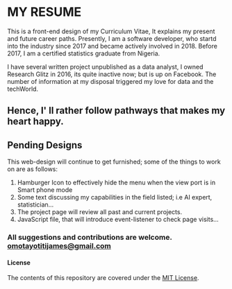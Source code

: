 # MY RESUME

This is a front-end design of my Curriculum Vitae, It explains my present and future career paths. Presently, I am a software developer, who startd into the industry since 2017 and became actively involved in 2018. Before 2017, I am a certified statistics graduate from Nigeria.

I have several written project unpublished as a data analyst, I owned Research Glitz in 2016, its quite inactive now; but is up on Facebook. The number of information at my disposal triggered my love for data and the techWorld. 


Hence, I' ll rather follow pathways that makes my heart happy. 
---


## Pending Designs

This web-design will continue to get furnished; some of the things to work on are as follows:

1.	Hamburger Icon to effectively hide the menu when the view port is in Smart phone mode
2.	Some text discussing my capabilities in the field listed; i.e AI expert, statistician...
3. The project page will review all past and current projects.
4. JavaScript file, that will introduce event-listener to check page visits...



### All suggestions and contributions are welcome. omotayotitijames@gmail.com

#### License 
The contents of this repository are covered under the [MIT License](https://choosealicense.com/licenses/mit/).
